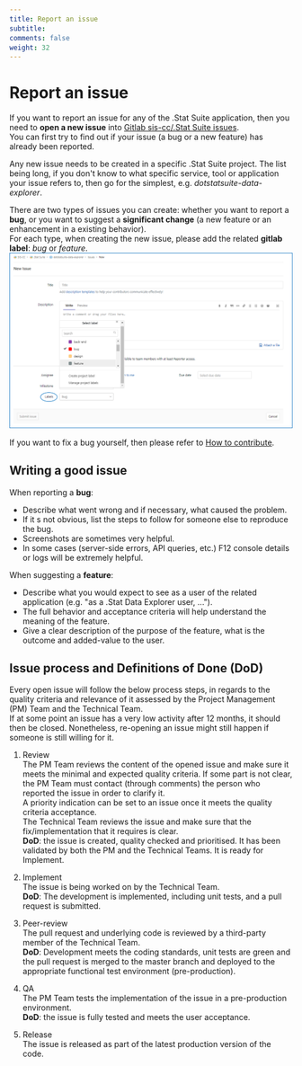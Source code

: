 ```yaml
---
title: Report an issue
subtitle: 
comments: false
weight: 32
---
```




# Report an issue
If you want to report an issue for any of the .Stat Suite application, then you need to **open a new issue** into [Gitlab sis-cc/.Stat Suite issues](https://gitlab.com/groups/sis-cc/.stat-suite/-/issues).<br>
You can first try to find out if your issue (a bug or a new feature) has already been reported.<br>

Any new issue needs to be created in a specific .Stat Suite project. The list being long, if you don't know to what specific service, tool or application your issue refers to, then go for the simplest, e.g. *dotstatsuite-data-explorer*.<br>

There are two types of issues you can create: whether you want to report a **bug**, or you want to suggest a **significant change** (a new feature or an enhancement in a existing behavior).<br>
For each type, when creating the new issue, please add the related **gitlab label**: *bug* or *feature*. <br>
![Gitlab Issue with label](content/images/GitlabIssueLabel.png)

If you want to fix a bug yourself, then please refer to [How to contribute](https://sis-cc.gitlab.io/dotstatsuite-documentation/page/contributing/how-to-contribute/).<br>

## Writing a good issue
When reporting a **bug**:
 - Describe what went wrong and if necessary, what caused the problem.
 - If it s not obvious, list the steps to follow for someone else to reproduce the bug.
 - Screenshots are sometimes very helpful.
 - In some cases (server-side errors, API queries, etc.) F12 console details or logs will be extremely helpful.

When suggesting a **feature**:
 - Describe what you would expect to see as a user of the related application (e.g. "as a .Stat Data Explorer user, ...").
 - The full behavior and acceptance criteria will help understand the meaning of the feature.
 - Give a clear description of the purpose of the feature, what is the outcome and added-value to the user.

## Issue process and Definitions of Done (DoD)
Every open issue will follow the below process steps, in regards to the quality criteria and relevance of it assessed by the Project Management (PM) Team and the Technical Team.<br>
If at some point an issue has a very low activity after 12 months, it should then be closed. Nonetheless, re-opening an issue might still happen if someone is still willing for it.<br>

1. Review<br>
The PM Team reviews the content of the opened issue and make sure it meets the minimal and expected quality criteria. If some part is not clear, the PM Team must contact (through comments) the person who reported the issue in order to clarify it.<br>
A priority indication can be set to an issue once it meets the quality criteria acceptance.<br>
The Technical Team reviews the issue and make sure that the fix/implementation that it requires is clear.<br>
**DoD**: the issue is created, quality checked and prioritised. It has been validated by both the PM and the Technical Teams. It is ready for Implement.<br>

2. Implement<br>
The issue is being worked on by the Technical Team.<br>
**DoD**: The development is implemented, including unit tests, and a pull request is submitted.<br>

3. Peer-review<br>
The pull request and underlying code is reviewed by a third-party member of the Technical Team.<br>
**DoD**: Development meets the coding standards, unit tests are green and the pull request is merged to the master branch and deployed to the appropriate functional test environment (pre-production).<br>

4. QA<br>
The PM Team tests the implementation of the issue in a pre-production environment.<br>
**DoD**: the issue is fully tested and meets the user acceptance.<br>

5. Release<br>
The issue is released as part of the latest production version of the code.<br>
